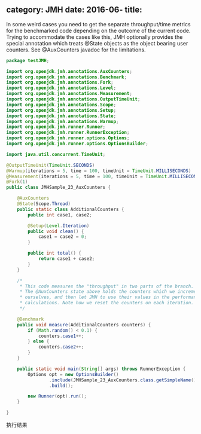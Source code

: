 category: JMH
date: 2016-06-
title:
---


In some weird cases you need to get the separate throughput/time metrics for the benchmarked code depending on the outcome of the current code. Trying to accommodate the cases like this, JMH optionally provides the special annotation which treats @State objects
as the object bearing user counters. See @AuxCounters javadoc for the limitations.

```java
package testJMH;

import org.openjdk.jmh.annotations.AuxCounters;
import org.openjdk.jmh.annotations.Benchmark;
import org.openjdk.jmh.annotations.Fork;
import org.openjdk.jmh.annotations.Level;
import org.openjdk.jmh.annotations.Measurement;
import org.openjdk.jmh.annotations.OutputTimeUnit;
import org.openjdk.jmh.annotations.Scope;
import org.openjdk.jmh.annotations.Setup;
import org.openjdk.jmh.annotations.State;
import org.openjdk.jmh.annotations.Warmup;
import org.openjdk.jmh.runner.Runner;
import org.openjdk.jmh.runner.RunnerException;
import org.openjdk.jmh.runner.options.Options;
import org.openjdk.jmh.runner.options.OptionsBuilder;

import java.util.concurrent.TimeUnit;

@OutputTimeUnit(TimeUnit.SECONDS)
@Warmup(iterations = 5, time = 100, timeUnit = TimeUnit.MILLISECONDS)
@Measurement(iterations = 5, time = 100, timeUnit = TimeUnit.MILLISECONDS)
@Fork(1)
public class JMHSample_23_AuxCounters {

    @AuxCounters
    @State(Scope.Thread)
    public static class AdditionalCounters {
        public int case1, case2;

        @Setup(Level.Iteration)
        public void clean() {
            case1 = case2 = 0;
        }

        public int total() {
            return case1 + case2;
        }
    }

    /*
     * This code measures the "throughput" in two parts of the branch.
     * The @AuxCounters state above holds the counters which we increment
     * ourselves, and then let JMH to use their values in the performance
     * calculations. Note how we reset the counters on each iteration.
     */

    @Benchmark
    public void measure(AdditionalCounters counters) {
        if (Math.random() < 0.1) {
            counters.case1++;
        } else {
            counters.case2++;
        }
    }

    public static void main(String[] args) throws RunnerException {
        Options opt = new OptionsBuilder()
                .include(JMHSample_23_AuxCounters.class.getSimpleName())
                .build();

        new Runner(opt).run();
    }

}


```
执行结果
```java


```

